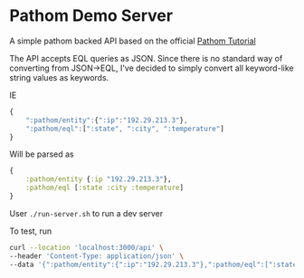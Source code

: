 # Pathom Demo Server

A simple pathom backed API based on the official [Pathom Tutorial](https://pathom3.wsscode.com/docs/tutorial)

The API accepts EQL queries as JSON. Since there is no standard way of converting from JSON->EQL, I've decided to simply convert all keyword-like string values as keywords. 

IE 

``` javascript
{
    ":pathom/entity":{":ip":"192.29.213.3"},
    ":pathom/eql":[":state", ":city", ":temperature"]
}
```

Will be parsed as

``` clojure
{
    :pathom/entity {:ip "192.29.213.3"}, 
    :pathom/eql [:state :city :temperature]
}
```

User `./run-server.sh` to run a dev server

To test, run 

```bash
curl --location 'localhost:3000/api' \
--header 'Content-Type: application/json' \
--data '{":pathom/entity":{":ip":"192.29.213.3"},":pathom/eql":[":state", ":city", ":temperature"]}'
```

